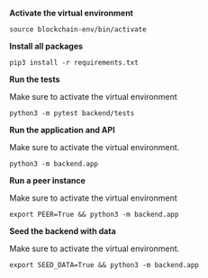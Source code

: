 **Activate the virtual environment**

```
source blockchain-env/bin/activate
```

**Install all packages**
```
pip3 install -r requirements.txt
```

**Run the tests**

Make sure to activate the virtual environment

```
python3 -m pytest backend/tests
```

**Run the application and API**

Make sure to activate the virtual environment.

```
python3 -m backend.app
```

**Run a peer instance**

Make sure to activate the virtual environment

```
export PEER=True && python3 -m backend.app
```

**Seed the backend with data**

Make sure to activate the virtual environment. 

```
export SEED_DATA=True && python3 -m backend.app
```
